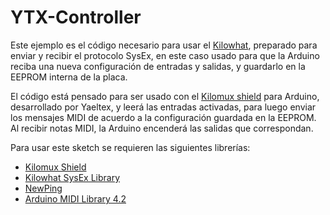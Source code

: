 # YTX-Controller
Este ejemplo es el código necesario para usar el [Kilowhat](http://wiki.yaeltex.com.ar/index.php?title=Kilowhat), preparado para enviar y recibir el protocolo SysEx, en este caso usado para que la Arduino reciba una nueva configuración de entradas y salidas, y guardarlo en la EEPROM interna de la placa.

El código está pensado para ser usado con el [Kilomux shield](http://wiki.yaeltex.com.ar/index.php?title=Kilomux_Shield) para Arduino, desarrollado por Yaeltex, y leerá las entradas activadas, para luego enviar los mensajes MIDI de acuerdo a la configuración guardada en la EEPROM.
Al recibir notas MIDI, la Arduino encenderá las salidas que correspondan.

Para usar este sketch se requieren las siguientes librerías:

* [Kilomux Shield]()
* [Kilowhat SysEx Library]()
* [NewPing]()
* [Arduino MIDI Library 4.2]()